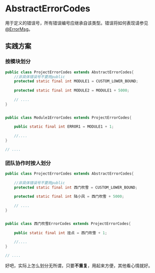 # AbstractErrorCodes

用于定义的错误号，所有错误编号应继承自该类型。错误将如何表现请参见[@ErrorMsg](ErrorMsg.md)。

## 实践方案

### 按模块划分

```java
public class ProjectErrorCodes extends AbstractErrorCodes{
    //非具体错误号不要用public
    protected static final int MODULE1 = CUSTOM_LOWER_BOUND;
    
    protected static final int MODULE2 = MODULE1 + 5000; 
    
    // ....
}


public class Module1ErrorCodes extends ProjectErrorCodes{
    
    public static final int ERROR1 = MODULE1 + 1;
    
    //....
}

// ....

```

### 团队协作时按人划分

```java
public class ProjectErrorCodes extends AbstractErrorCodes{
    
    //非具体错误号不要用public
    protected static final int 西门吹雪 = CUSTOM_LOWER_BOUND;
    
    protected static final int 陆小凤 = 西门吹雪 + 5000; 
    
    // ....
}


public class 西门吹雪ErrorCodes extends ProjectErrorCodes{
    
    public static final int 挂点 = 西门吹雪 + 1;
    
    //....
}

// ....

```

好吧，实际上怎么划分无所谓，只要**不重复**，用起来方便，其他看心情就好。